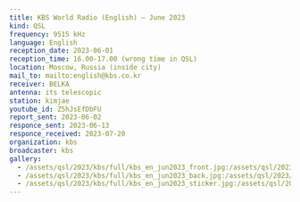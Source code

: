 ```yaml
---
title: KBS World Radio (English) — June 2023
kind: QSL
frequency: 9515 kHz
language: English
reception_date: 2023-06-01
reception_time: 16.00-17.00 (wrong time in QSL)
location: Moscow, Russia (inside city)
mail_to: mailto:english@kbs.co.kr
receiver: BELKA
antenna: its telescopic
station: kimjae
youtube_id: Z5hJsEfDbFU
report_sent: 2023-06-02
responce_sent: 2023-06-13
responce_received: 2023-07-20
organization: kbs
broadcaster: kbs
gallery:
  - /assets/qsl/2023/kbs/full/kbs_en_jun2023_front.jpg:/assets/qsl/2023/kbs/small/kbs_en_jun2023_front.jpg
  - /assets/qsl/2023/kbs/full/kbs_en_jun2023_back.jpg:/assets/qsl/2023/kbs/small/kbs_en_jun2023_back.jpg
  - /assets/qsl/2023/kbs/full/kbs_en_jun2023_sticker.jpg:/assets/qsl/2023/kbs/small/kbs_en_jun2023_sticker.jpg
---
```

